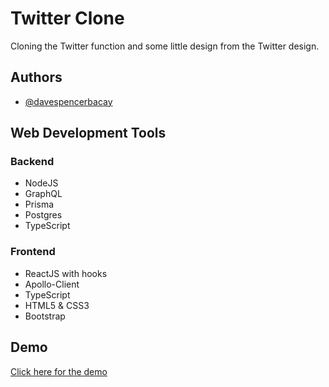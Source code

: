 # Twitter Clone

Cloning the Twitter function and some little design from the Twitter design.

## Authors

- [@davespencerbacay](https://www.github.com/davespencerbacay)

## Web Development Tools

### Backend

- NodeJS
- GraphQL
- Prisma
- Postgres
- TypeScript

### Frontend

- ReactJS with hooks
- Apollo-Client
- TypeScript
- HTML5 & CSS3
- Bootstrap

## Demo

[Click here for the demo](https://www.github.com/davespencerbacay)
